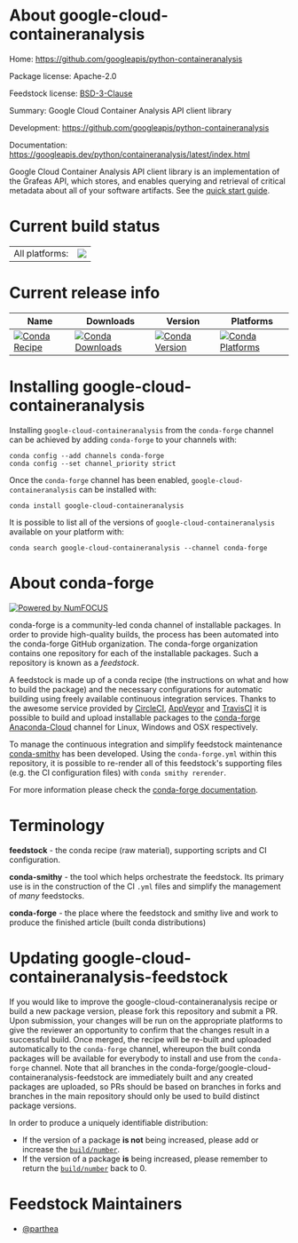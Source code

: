 About google-cloud-containeranalysis
====================================

Home: https://github.com/googleapis/python-containeranalysis

Package license: Apache-2.0

Feedstock license: [BSD-3-Clause](https://github.com/conda-forge/google-cloud-containeranalysis-feedstock/blob/master/LICENSE.txt)

Summary: Google Cloud Container Analysis API client library

Development: https://github.com/googleapis/python-containeranalysis

Documentation: https://googleapis.dev/python/containeranalysis/latest/index.html

Google Cloud Container Analysis API client library is an implementation of the Grafeas API, which stores, and enables querying and retrieval of critical metadata about all of your software artifacts.
See the [quick start guide](https://googleapis.dev/python/containeranalysis/latest/index.html#quick-start).

Current build status
====================


<table><tr><td>All platforms:</td>
    <td>
      <a href="https://dev.azure.com/conda-forge/feedstock-builds/_build/latest?definitionId=9643&branchName=master">
        <img src="https://dev.azure.com/conda-forge/feedstock-builds/_apis/build/status/google-cloud-containeranalysis-feedstock?branchName=master">
      </a>
    </td>
  </tr>
</table>

Current release info
====================

| Name | Downloads | Version | Platforms |
| --- | --- | --- | --- |
| [![Conda Recipe](https://img.shields.io/badge/recipe-google--cloud--containeranalysis-green.svg)](https://anaconda.org/conda-forge/google-cloud-containeranalysis) | [![Conda Downloads](https://img.shields.io/conda/dn/conda-forge/google-cloud-containeranalysis.svg)](https://anaconda.org/conda-forge/google-cloud-containeranalysis) | [![Conda Version](https://img.shields.io/conda/vn/conda-forge/google-cloud-containeranalysis.svg)](https://anaconda.org/conda-forge/google-cloud-containeranalysis) | [![Conda Platforms](https://img.shields.io/conda/pn/conda-forge/google-cloud-containeranalysis.svg)](https://anaconda.org/conda-forge/google-cloud-containeranalysis) |

Installing google-cloud-containeranalysis
=========================================

Installing `google-cloud-containeranalysis` from the `conda-forge` channel can be achieved by adding `conda-forge` to your channels with:

```
conda config --add channels conda-forge
conda config --set channel_priority strict
```

Once the `conda-forge` channel has been enabled, `google-cloud-containeranalysis` can be installed with:

```
conda install google-cloud-containeranalysis
```

It is possible to list all of the versions of `google-cloud-containeranalysis` available on your platform with:

```
conda search google-cloud-containeranalysis --channel conda-forge
```


About conda-forge
=================

[![Powered by NumFOCUS](https://img.shields.io/badge/powered%20by-NumFOCUS-orange.svg?style=flat&colorA=E1523D&colorB=007D8A)](http://numfocus.org)

conda-forge is a community-led conda channel of installable packages.
In order to provide high-quality builds, the process has been automated into the
conda-forge GitHub organization. The conda-forge organization contains one repository
for each of the installable packages. Such a repository is known as a *feedstock*.

A feedstock is made up of a conda recipe (the instructions on what and how to build
the package) and the necessary configurations for automatic building using freely
available continuous integration services. Thanks to the awesome service provided by
[CircleCI](https://circleci.com/), [AppVeyor](https://www.appveyor.com/)
and [TravisCI](https://travis-ci.com/) it is possible to build and upload installable
packages to the [conda-forge](https://anaconda.org/conda-forge)
[Anaconda-Cloud](https://anaconda.org/) channel for Linux, Windows and OSX respectively.

To manage the continuous integration and simplify feedstock maintenance
[conda-smithy](https://github.com/conda-forge/conda-smithy) has been developed.
Using the ``conda-forge.yml`` within this repository, it is possible to re-render all of
this feedstock's supporting files (e.g. the CI configuration files) with ``conda smithy rerender``.

For more information please check the [conda-forge documentation](https://conda-forge.org/docs/).

Terminology
===========

**feedstock** - the conda recipe (raw material), supporting scripts and CI configuration.

**conda-smithy** - the tool which helps orchestrate the feedstock.
                   Its primary use is in the construction of the CI ``.yml`` files
                   and simplify the management of *many* feedstocks.

**conda-forge** - the place where the feedstock and smithy live and work to
                  produce the finished article (built conda distributions)


Updating google-cloud-containeranalysis-feedstock
=================================================

If you would like to improve the google-cloud-containeranalysis recipe or build a new
package version, please fork this repository and submit a PR. Upon submission,
your changes will be run on the appropriate platforms to give the reviewer an
opportunity to confirm that the changes result in a successful build. Once
merged, the recipe will be re-built and uploaded automatically to the
`conda-forge` channel, whereupon the built conda packages will be available for
everybody to install and use from the `conda-forge` channel.
Note that all branches in the conda-forge/google-cloud-containeranalysis-feedstock are
immediately built and any created packages are uploaded, so PRs should be based
on branches in forks and branches in the main repository should only be used to
build distinct package versions.

In order to produce a uniquely identifiable distribution:
 * If the version of a package **is not** being increased, please add or increase
   the [``build/number``](https://docs.conda.io/projects/conda-build/en/latest/resources/define-metadata.html#build-number-and-string).
 * If the version of a package **is** being increased, please remember to return
   the [``build/number``](https://docs.conda.io/projects/conda-build/en/latest/resources/define-metadata.html#build-number-and-string)
   back to 0.

Feedstock Maintainers
=====================

* [@parthea](https://github.com/parthea/)

